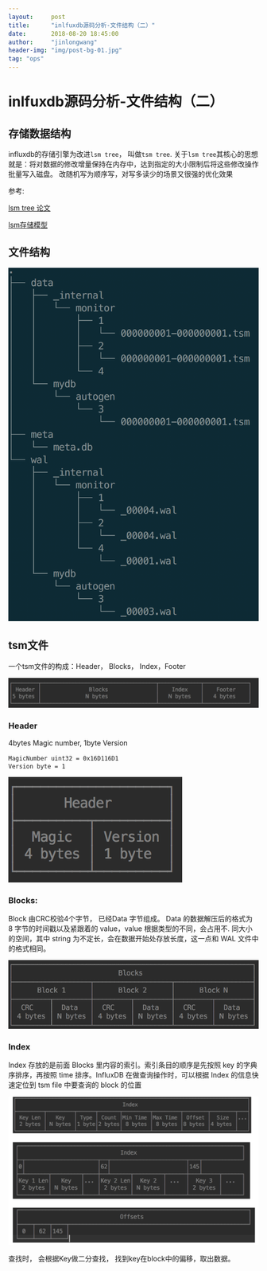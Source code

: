 ```yaml
---
layout:     post
title:      "inlfuxdb源码分析-文件结构（二）"
date:       2018-08-20 18:45:00
author:     "jinlongwang"
header-img: "img/post-bg-01.jpg"
tag: "ops"
---
```

# inlfuxdb源码分析-文件结构（二）
## 存储数据结构

influxdb的存储引擎为改进`lsm tree`， 叫做`tsm tree`.
关于`lsm tree`其核心的思想就是：将对数据的修改增量保持在内存中，达到指定的大小限制后将这些修改操作批量写入磁盘。 改随机写为顺序写，对写多读少的场景又很强的优化效果

参考:

[lsm tree 论文](http://citeseerx.ist.psu.edu/viewdoc/download?doi=10.1.1.44.2782&rep=rep1&type=pdf)

[lsm存储模型](http://blog.fatedier.com/2016/06/15/learn-lsm-tree/)

## 文件结构

![image](/img/influxdb/file_struct.png)

## tsm文件
一个tsm文件的构成：Header， Blocks， Index，Footer

![image](/img/influxdb/tsm.png)

### Header

4bytes Magic number, 1byte Version

	MagicNumber uint32 = 0x16D116D1
	Version byte = 1
	
![image](/img/influxdb/tsm_header.png)

### Blocks:

Block 由CRC校验4个字节， 已经Data 字节组成。 Data 的数据解压后的格式为 8 字节的时间戳以及紧跟着的 value，value 根据类型的不同，会占用不. 同大小的空间，其中 string 为不定长，会在数据开始处存放长度，这一点和 WAL 文件中的格式相同。

![image](/img/influxdb/tsm_blocks.png)

### Index

 Index 存放的是前面 Blocks 里内容的索引。索引条目的顺序是先按照 key 的字典序排序，再按照 time 排序。InfluxDB 在做查询操作时，可以根据 Index 的信息快速定位到 tsm file 中要查询的 block 的位置
 
 ![image](/img/influxdb/tsm_index.png)
 
查找时， 会根据Key做二分查找， 找到key在block中的偏移，取出数据。
 
 







